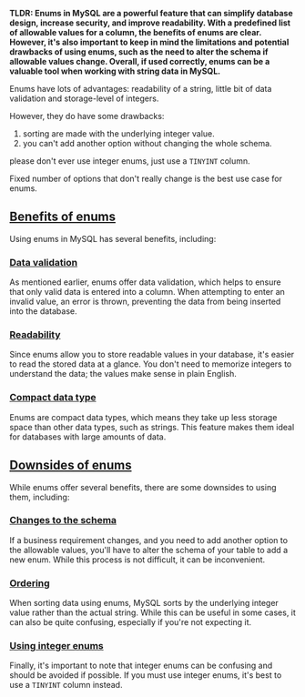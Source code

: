 **TLDR: Enums in MySQL are a powerful feature that can simplify database design, increase security, and improve readability. With a predefined list of allowable values for a column, the benefits of enums are clear. However, it's also important to keep in mind the limitations and potential drawbacks of using enums, such as the need to alter the schema if allowable values change. Overall, if used correctly, enums can be a valuable tool when working with string data in MySQL.**

Enums have lots of advantages: readability of a string, little bit of data validation and storage-level of integers.

However, they do have some drawbacks:

1. sorting are made with the underlying integer value.
2. you can't add another option without changing the whole schema.

please don't ever use integer enums, just use a `TINYINT` column.


Fixed number of options that don't really change is the best use case for enums.


## [Benefits of enums](https://planetscale.com/courses/mysql-for-developers/schema/enums#benefits-of-enums)

Using enums in MySQL has several benefits, including:

### [Data validation](https://planetscale.com/courses/mysql-for-developers/schema/enums#data-validation)

As mentioned earlier, enums offer data validation, which helps to ensure that only valid data is entered into a column. When attempting to enter an invalid value, an error is thrown, preventing the data from being inserted into the database.

### [Readability](https://planetscale.com/courses/mysql-for-developers/schema/enums#readability)

Since enums allow you to store readable values in your database, it's easier to read the stored data at a glance. You don't need to memorize integers to understand the data; the values make sense in plain English.

### [Compact data type](https://planetscale.com/courses/mysql-for-developers/schema/enums#compact-data-type)

Enums are compact data types, which means they take up less storage space than other data types, such as strings. This feature makes them ideal for databases with large amounts of data.

## [Downsides of enums](https://planetscale.com/courses/mysql-for-developers/schema/enums#downsides-of-enums)

While enums offer several benefits, there are some downsides to using them, including:

### [Changes to the schema](https://planetscale.com/courses/mysql-for-developers/schema/enums#changes-to-the-schema)

If a business requirement changes, and you need to add another option to the allowable values, you'll have to alter the schema of your table to add a new enum. While this process is not difficult, it can be inconvenient.

### [Ordering](https://planetscale.com/courses/mysql-for-developers/schema/enums#ordering)

When sorting data using enums, MySQL sorts by the underlying integer value rather than the actual string. While this can be useful in some cases, it can also be quite confusing, especially if you're not expecting it.

### [Using integer enums](https://planetscale.com/courses/mysql-for-developers/schema/enums#using-integer-enums)

Finally, it's important to note that integer enums can be confusing and should be avoided if possible. If you must use integer enums, it's best to use a `TINYINT` column instead.